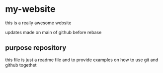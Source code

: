 # my-website

this is a really awesome website

updates made on main of github before rebase

## purpose repository

this file is just a readme file and to provide examples
on how to use git and github togethet

